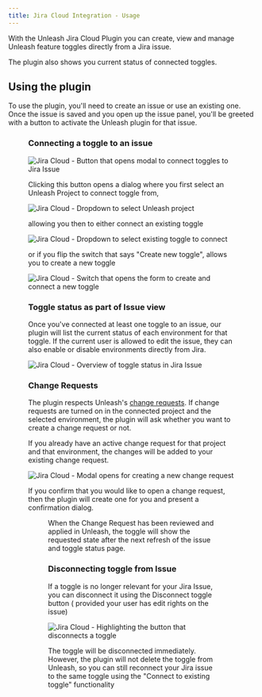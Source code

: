 ```yaml
---
title: Jira Cloud Integration - Usage
---
```


With the Unleash Jira Cloud Plugin you can create, view and manage Unleash feature toggles directly from a Jira issue.

The plugin also shows you current status of connected toggles.

## Using the plugin

To use the plugin, you'll need to create an issue or use an existing one. Once the issue is saved and you open up the issue panel, you'll be greeted with a button to activate the Unleash plugin for that issue.

<Figure caption="The Unleash Feature Flags button gets added to the top-level actions of new issues. Use that button to activate the Unleash plugin for that issue." img="/img/jira-cloud-activate-unleash-panel-button.png" />

### Connecting a toggle to an issue

![Jira Cloud - Button that opens modal to connect toggles to Jira Issue](/img/jira-cloud-issue-button.png)

Clicking this button opens a dialog where you first select an Unleash Project to connect toggle from,

![Jira Cloud - Dropdown to select Unleash project](/img/jira-cloud-select-project-expanded.png)

allowing you then to either connect an existing toggle

![Jira Cloud - Dropdown to select existing toggle to connect](/img/jira-cloud-add-existing-toggle.png)

or if you flip the switch that says "Create new toggle", allows you to create a new toggle

![Jira Cloud - Switch that opens the form to create and connect a new toggle](/img/jira-cloud-add-new-toggle.png)

### Toggle status as part of Issue view

Once you've connected at least one toggle to an issue, our plugin will list the current status of each environment for
that toggle. If the current user is allowed to edit the issue, they can also enable or disable environments directly
from Jira.

![Jira Cloud - Overview of toggle status in Jira Issue](/img/jira-cloud-toggle-status.png)

### Change Requests

The plugin respects Unleash's [change requests](../change-requests.md). If change requests are turned on in the connected project and the selected environment, the plugin will ask whether you want to create a change request or not. 

If you already have an active change request for that project and that environment, the changes will be added to your existing change request.

![Jira Cloud - Modal opens for creating a new change request](/img/jira-cloud-change-request-dialog.png)

If you confirm that you would like to open a change request, then the plugin will create one for you and present a confirmation dialog.

<Figure caption="A dialog appears when the plugin creates a change request for you. The dialog contains a link directly to the newly created change request." img="/img/jira-cloud-change-request-confirmation.png" />

When the Change Request has been reviewed and applied in Unleash, the toggle will show the requested state after the next refresh 
of the issue and toggle status page.


### Disconnecting toggle from Issue

If a toggle is no longer relevant for your Jira Issue, you can disconnect it using the Disconnect toggle button (
provided your user has edit rights on the issue)

![Jira Cloud - Highlighting the button that disconnects a toggle](/img/jira-cloud-disconnect-toggle.png)

The toggle will be disconnected immediately. However, the plugin will not delete the toggle from Unleash,
so you can still reconnect your Jira issue to the same toggle using the "Connect to existing toggle" functionality
